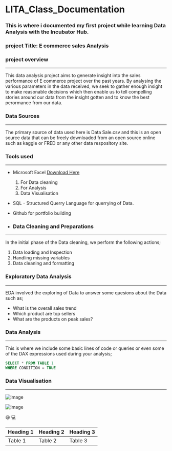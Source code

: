 # LITA_Class_Documentation

### This is where i documented my first project while learning Data Analysis with the Incubator Hub.

### project Title: E commerce sales Analysis

### project overview
---
This data analysis project aims to generate insight into the sales performance of E commerce project over the past years. By analysing the various parameters in the data received, we seek to gather enough insight to make reasonable decisions which then enable us to tell compelling stories around our data from the insight gotten and to know the best perormance from our data.

### Data Sources
---
The primary source of data used here is Data Sale.csv and this is an open source data that can be freely downloaded from an open source online such as kaggle or FRED or any other data respository site.

### Tools used
---
- Microsoft Excel [Download Here](https://www.microsoft.com)
  1.  For Data cleaning
  2.  For Analysis
  3.  Data Visualisation

- SQL - Structured Querry Language for querrying of Data.
- Github for portfolio building

- ### Data Cleaning and Preparations
---
  In the initial phase of the Data cleaning, we perform the following actions;
  1.  Data loading and Inspection
  2.  Handling missing variables
  3.  Data cleaning and formatting

   ### Exploratory Data Analysis
  ---
  EDA involved the exploring of Data to answer some quesions about the Data such as;
  -  What is the overall sales trend
  -  Which product are top sellers
  -  What are the products on peak sales?

 ### Data Analysis
 ---
  This is where we include some basic lines of code or queries or even some of the DAX expressions used during your analysis;

  ```SQL
  SELECT * FROM TABLE 1
  WHERE CONDITION = TRUE
  ```

  ### Data Visualisation
  ---

![image](https://github.com/user-attachments/assets/a48af409-c836-4785-9600-1f9840c28c6f)

![image](https://github.com/user-attachments/assets/f7aabfe2-dda1-4e24-aa01-bc359ff20e12)

😆 
💻


|Heading 1|Heading 2|Heading 3|
|---------|---------|---------|
|Table 1|Table 2|Table 3|





  
